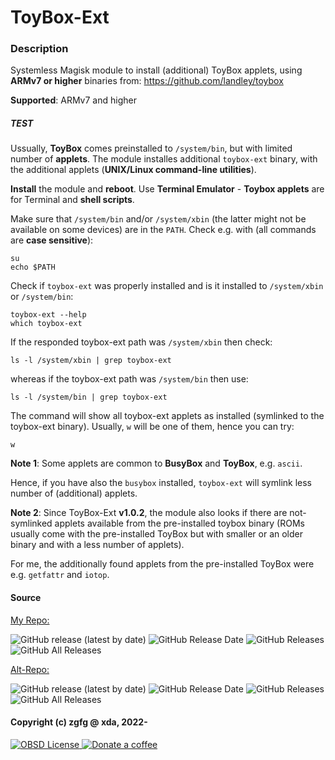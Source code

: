 # ToyBox-Ext

### Description
Systemless Magisk module
to install (additional) ToyBox applets, using **ARMv7 or higher** binaries from:
https://github.com/landley/toybox

**Supported**: ARMv7 and higher 

##### TEST

Ussually, **ToyBox** comes preinstalled to `/system/bin`, but with limited number of **applets**.
The module installes additional `toybox-ext` binary, with the additional applets (**UNIX/Linux command-line utilities**).

**Install** the module and **reboot**. Use **Terminal Emulator** - **Toybox applets** are for Terminal and **shell scripts**.

Make sure that `/system/bin` and/or `/system/xbin` (the latter might not be available on some devices) are in the `PATH`.
Check e.g. with (all commands are **case sensitive**):

```
su
echo $PATH
```

Check if `toybox-ext` was properly installed and is it installed to `/system/xbin` or `/system/bin`:

```
toybox-ext --help
which toybox-ext
```

If the responded toybox-ext path was `/system/xbin` then check:

```
ls -l /system/xbin | grep toybox-ext
```

whereas if the toybox-ext path was `/system/bin` then use:

```
ls -l /system/bin | grep toybox-ext
```

The command will show all toybox-ext applets as installed (symlinked to the toybox-ext binary).
Usually, `w` will be one of them, hence you can try:

```
w
```

**Note 1**: Some applets are common to **BusyBox** and **ToyBox**, e.g. `ascii`.

Hence, if you have also the `busybox` installed, `toybox-ext` will symlink less number of (additional) applets.

**Note 2**: Since ToyBox-Ext **v1.0.2**, the module also looks if there are not-symlinked applets available from the pre-installed toybox binary (ROMs usually come with the pre-installed ToyBox but with smaller or an older binary and with a less number of applets).

For me, the additionally found applets from the pre-installed ToyBox were e.g. `getfattr` and `iotop`.

#### Source 

[My Repo:](https://github.com/zgfg/ToyBox-Ext)

![GitHub release (latest by date)](https://img.shields.io/github/v/release/zgfg/ToyBox-Ext?label=Release&style=plastic) ![GitHub Release Date](https://img.shields.io/github/release-date/zgfg/ToyBox-Ext?label=Release%20Date&style=plastic) 
![GitHub Releases](https://img.shields.io/github/downloads/zgfg/ToyBox-Ext/latest/total?label=Downloads%20%28Latest%20Release%29&style=plastic)
![GitHub All Releases](https://img.shields.io/github/downloads/zgfg/ToyBox-Ext/total?label=Total%20Downloads%20%28All%20Releases%29&style=plastic)

[Alt-Repo:](https://github.com/Magisk-Modules-Alt-Repo/ToyBox-Ext)

![GitHub release (latest by date)](https://img.shields.io/github/v/release/Magisk-Modules-Alt-Repo/ToyBox-Ext?label=Release&style=plastic) ![GitHub Release Date](https://img.shields.io/github/release-date/Magisk-Modules-Alt-Repo/ToyBox-Ext?label=Release%20Date&style=plastic) 
![GitHub Releases](https://img.shields.io/github/downloads/Magisk-Modules-Alt-Repo/ToyBox-Ext/latest/total?label=Downloads%20%28Latest%20Release%29&style=plastic)
![GitHub All Releases](https://img.shields.io/github/downloads/Magisk-Modules-Alt-Repo/ToyBox-Ext/total?label=Total%20Downloads%20%28All%20Releases%29&style=plastic)

#### Copyright (c) zgfg @ xda, 2022-

<p align="left">
<a href="https://github.com/zgfg/ToyBox-Ext/blob/4bc5c7b33512fc4fcb10881fb61830ebcff2bf52/LICENSE">
<img src="https://img.shields.io/github/license/zgfg/ToyBox-Ext?label=License&logo=gnu&logoColor=orange&color=orange" alt="OBSD License">
</a>
<a href="https://zgfg.github.io/PayPal.html"> <img src="https://img.shields.io/badge/-Donate%20a%20coffee-FFDD00?logo=CoffeeScript&logoColor=black" alt="Donate a coffee">
</a> 
</p>

